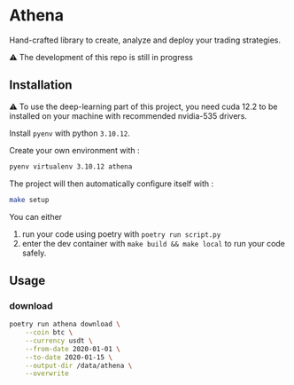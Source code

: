 # Athena

Hand-crafted library to create, analyze and deploy your trading strategies.

:warning: The development of this repo is still in progress


## Installation

:warning:
To use the deep-learning part of this project,
you need cuda 12.2 to be installed on your machine with recommended nvidia-535 drivers.

Install ```pyenv``` with python ```3.10.12```.

Create your own environment with :

```bash
pyenv virtualenv 3.10.12 athena
```

The project will then automatically configure itself with :

```bash
make setup
```

You can either

1. run your code using poetry with `poetry run script.py`
2. enter the dev container with `make build && make local` to run your code safely.

## Usage

### download


```bash
poetry run athena download \
    --coin btc \
    --currency usdt \
    --from-date 2020-01-01 \
    --to-date 2020-01-15 \
    --output-dir /data/athena \
    --overwrite
```
